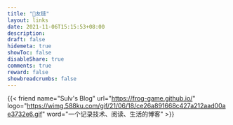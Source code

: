 ```yaml
---
title: "🤝友链"
layout: links
date: 2021-11-06T15:15:53+08:00
description: 
draft: false
hidemeta: true
showToc: false
disableShare: true
comments: true
reward: false
showbreadcrumbs: false
---
```

<div class="friend">

{{< friend name="Sulv's Blog" url="https://frog-game.github.io/" logo="https://wimg.588ku.com/gif/21/06/18/ce26a891668c427a212aad00ae3732e6.gif" word="一个记录技术、阅读、生活的博客" >}}

</div>
